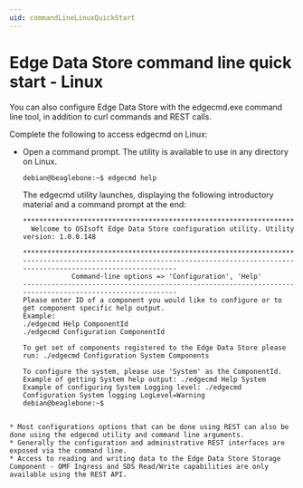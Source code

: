 ```yaml
---
uid: commandLineLinuxQuickStart
---
```


# Edge Data Store command line quick start - Linux

You can also configure Edge Data Store with the edgecmd.exe command line tool, in addition to curl commands and REST calls. 

Complete the following to access edgecmd on Linux:

* Open a command prompt. The utility is available to use in any directory on Linux.

   ```bash
   debian@beaglebone:~$ edgecmd help
   ```
   
   The edgecmd utility launches, displaying the following introductory material and a command prompt at the end:
   
   ```
   ************************************************************************************************************************
     Welcome to OSIsoft Edge Data Store configuration utility. Utility version: 1.0.0.148

   ************************************************************************************************************************
   ---------------------------------------------------------------------------------------------------------
               Command-line options => 'Configuration', 'Help'
   ---------------------------------------------------------------------------------------------------------
   Please enter ID of a component you would like to configure or to get component specific help output.
   Example:
   ./edgecmd Help ComponentId
   ./edgecmd Configuration ComponentId

   To get set of components registered to the Edge Data Store please run: ./edgecmd Configuration System Components

   To configure the system, please use 'System' as the ComponentId.
   Example of getting System help output: ./edgecmd Help System
   Example of configuring System Logging level: ./edgecmd Configuration System logging LogLevel=Warning
   debian@beaglebone:~$
```

* Most configurations options that can be done using REST can also be done using the edgecmd utility and command line arguments.
* Generally the configuration and administrative REST interfaces are exposed via the command line. 
* Access to reading and writing data to the Edge Data Store Storage Component - OMF Ingress and SDS Read/Write capabilities are only available using the REST API.
